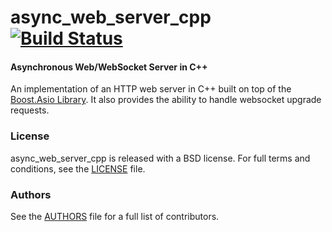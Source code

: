 async_web_server_cpp [![Build Status](https://api.travis-ci.org/GT-RAIL/async_web_server_cpp.png)](https://travis-ci.org/GT-RAIL/async_web_server_cpp)
====================

#### Asynchronous Web/WebSocket Server in C++
An implementation of an HTTP web server in C++ built on top of the [Boost.Asio Library](http://www.boost.org/doc/libs/1_57_0/doc/html/boost_asio.html).
It also provides the ability to handle websocket upgrade requests.

### License
async_web_server_cpp is released with a BSD license. For full terms and conditions, see the [LICENSE](LICENSE) file.

### Authors
See the [AUTHORS](AUTHORS.md) file for a full list of contributors.
